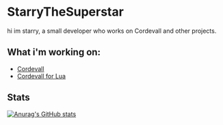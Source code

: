 # StarryTheSuperstar

hi im starry, a small developer who works on Cordevall and other projects.

## What i'm working on:
- <a href=https://github.com/Eveeifyeve/Cordevall#readme>Cordevall</a>
- <a href=https://github.com/Eveeifyeve/Cordevall-Lua#readme>Cordevall for Lua</a>

## Stats
[![Anurag's GitHub stats](https://github-readme-stats.vercel.app/api?username=StarryTheSuperstar)](https://github.com/anuraghazra/github-readme-stats)
